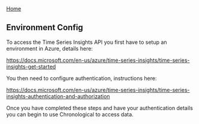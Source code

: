[Home](README.md)

## Environment Config ##

To access the Time Series Insights API you first have to setup an environment in Azure, details here:

https://docs.microsoft.com/en-us/azure/time-series-insights/time-series-insights-get-started

You then need to configure authentication, instructions here:

https://docs.microsoft.com/en-us/azure/time-series-insights/time-series-insights-authentication-and-authorization

Once you have completed these steps and have your authentication details you can begin to use Chronological to access data.
